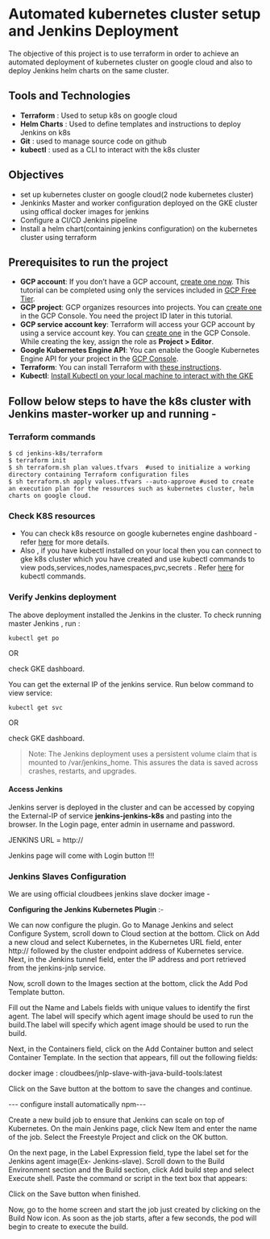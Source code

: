 # Automated kubernetes cluster setup and Jenkins Deployment 
The objective of this project is to use terraform in order to achieve an 
automated deployment of kubernetes cluster on google cloud and also to deploy Jenkins helm charts on the same cluster. 

## Tools and Technologies

- **Terraform** : Used to setup k8s on google cloud
- **Helm Charts** : Used to define templates and instructions to deploy Jenkins on k8s 
- **Git** : used to manage source code on github
- **kubectl** : used as a CLI to interact with the k8s cluster


## Objectives

- set up kubernetes cluster on google cloud(2 node kubernetes cluster)
- Jenkinks Master and worker configuration deployed on the GKE cluster using offical docker images for jenkins
- Configure a CI/CD Jenkins pipeline
- Install a helm chart(containing jenkins configuration) on the kubernetes cluster using terraform 

## Prerequisites to run the project 
-   **GCP account**: If you don’t have a GCP account, [create one now](https://console.cloud.google.com/freetrial/). This tutorial can be
    completed using only the services included in [GCP  Free Tier](https://cloud.google.com/free/).
-   **GCP project**: GCP organizes resources into projects. You can [create one](https://console.cloud.google.com/projectcreate) in the GCP Console.
    You need the project ID later in this tutorial.
-   **GCP service account key**: Terraform will access your GCP account by using a service account key. You
    can [create one](https://console.cloud.google.com/apis/credentials/serviceaccountkey) in the GCP Console. While creating the key, assign the role as **Project > Editor**.
-   **Google Kubernetes Engine API**: You can enable the Google Kubernetes Engine API for your project in
    the [GCP Console](https://console.developers.google.com/apis/api/container.googleapis.com).
-   **Terraform**: You can install Terraform with [these instructions](https://learn.hashicorp.com/terraform/gcp/install).
-   **Kubectl**: [Install Kubectl on your local machine to interact with the GKE](https://kubernetes.io/docs/tasks/tools/install-kubectl/)

## Follow below steps to have the k8s cluster with Jenkins master-worker up and running - 

### Terraform commands
```
$ cd jenkins-k8s/terraform
$ terraform init
$ sh terraform.sh plan values.tfvars  #used to initialize a working directory containing Terraform configuration files
$ sh terraform.sh apply values.tfvars --auto-approve #used to create an execution plan for the resources such as kubernetes cluster, helm charts on google cloud.
```
### Check K8S resources

* You can check k8s resource on google kubernetes engine dashboard - refer [here](https://cloud.google.com/kubernetes-engine/docs/concepts/dashboards) for more details.
* Also , if you have kubectl installed on your local then you can connect to gke k8s cluster which you have created and use kubectl commands to view pods,services,nodes,namespaces,pvc,secrets . Refer [here](https://kubernetes.io/docs/reference/generated/kubectl/kubectl-commands) for kubectl commands.

### Verify Jenkins deployment

The above deployment installed the Jenkins in the cluster. To check running master Jenkins , run :
```
kubectl get po
```

OR

check GKE dashboard.


You can get the external IP of the jenkins service. Run below command to view service:

```
kubectl get svc
```

OR

check GKE dashboard.

> Note: The Jenkins deployment uses a persistent volume claim that is mounted to /var/jenkins_home. This assures the data is saved across crashes, restarts, and upgrades.


#### Access Jenkins

Jenkins server is deployed in the cluster and can be accessed by copying the External-IP of service **jenkins-jenkins-k8s** and pasting into the browser. In the Login page, enter admin in username and password.

JENKINS URL = http://<External IP of service>

Jenkins page will come with Login button !!!

### Jenkins Slaves Configuration

We are using official cloudbees jenkins slave docker image - 

**Configuring the Jenkins Kubernetes Plugin** :-

We can now configure the plugin. Go to Manage Jenkins and select Configure System, scroll down to Cloud section at the bottom. Click on Add a new cloud and select Kubernetes, in the Kubernetes URL field, enter http:// followed by the cluster endpoint address of Kubernetes service. Next, in the Jenkins tunnel field, enter the IP address and port retrieved from the jenkins-jnlp service.

<add a image here>
    
Now, scroll down to the Images section at the bottom, click the Add Pod Template button.

Fill out the Name and Labels fields with unique values to identify the first agent. The label will specify which agent image should be used to run the build.The label will specify which agent image should be used to run the build.

<add a image here>
 
Next, in the Containers field, click on the Add Container button and select Container Template. In the section that appears, fill out the following fields:

docker image : cloudbees/jnlp-slave-with-java-build-tools:latest

<add a image here>

Click on the Save button at the bottom to save the changes and continue.

--- configure install automatically npm---


Create a new build job to ensure that Jenkins can scale on top of Kubernetes. On the main Jenkins page, click New Item and enter the name of the job. Select the Freestyle Project and click on the OK button.

On the next page, in the Label Expression field, type the label set for the Jenkins agent image(Ex- Jenkins-slave). Scroll down to the Build Environment section and the Build section, click Add build step and select Execute shell. Paste the command or script in the text box that appears:

<add a image here>
    
Click on the Save button when finished.

Now, go to the home screen and start the job just created by clicking on the Build Now icon. As soon as the job starts, after a few seconds, the pod will begin to create to execute the build.

<add a image here>


